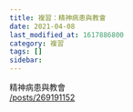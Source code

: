```yaml
---
title: 複習：精神病患與教會
date: 2021-04-08
last_modified_at: 1617886800
category: 複習
tags: []
sidebar: 
---
```


<p>精神病患與教會<br/>
<a href="/posts/269191152" target="_blank">/posts/269191152</a></p>
<p> </p>
